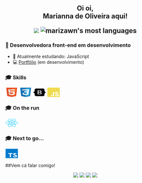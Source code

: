 
 <h2 align="center"> Oi oi, <br> Marianna de Oliveira aqui! </p>


<img height="150em" src="https://github-readme-stats.vercel.app/api?username=marianna-de-oliveira&show_icons=true&theme=jolly&layout=compact&hide_border=true&include_all_commits=true&count_private=true"/>
<img height="150em" src="https://github-readme-stats.vercel.app/api/top-langs/?username=marianna-de-oliveira&layout=compact&theme=jolly&hide_border=true" alt="marizawn's most languages"/>


### 🚧 Desenvolvedora front-end em desenvolvimento 
- 🌱 Atualmente estudando: JavaScript
- 💻 <a href="https://marianna-de-oliveira.vercel.app/">Portfólio</a> (em desenvolvimento)
    
### 🎓 Skills
<div>  
<img align="center" alt="mari-html" height="30" width="40" src="https://raw.githubusercontent.com/devicons/devicon/master/icons/html5/html5-original.svg">  
<img align="center" alt="mari-css" height="30" width="40" src="https://raw.githubusercontent.com/devicons/devicon/master/icons/css3/css3-original.svg">  
<img align="center" alt="mari-bootstrap" height="30" width="40" src="https://raw.githubusercontent.com/devicons/devicon/master/icons/bootstrap/bootstrap-plain.svg" />
<img align="center" alt="mari-js" height="30" width="40" src="https://raw.githubusercontent.com/devicons/devicon/master/icons/javascript/javascript-plain.svg">
</div>

### 🎓 On the run
<div>
<img align="center" alt="mari-react" height="30" width="40" src="https://raw.githubusercontent.com/devicons/devicon/master/icons/react/react-original.svg">
</div>
 
 ### 🎓 Next to go...
 <div>
 <img align="center" alt="mari-ts" height="30" width="40" src="https://raw.githubusercontent.com/devicons/devicon/master/icons/typescript/typescript-plain.svg">
 </div>
 
 
 
##Vem cá falar comigo!
<p align="center">
 <a href="https://twitter.com/_marizawnn"><img src="https://img.shields.io/badge/twitter-%231DA1F2.svg?&style=for-the-badge&logo=twitter&logoColor=white" height=30></a> 
 <a href="https://www.linkedin.com/in/marianna-de-oliveira/"><img src="https://img.shields.io/badge/linkedin-%230077B5.svg?&style=for-the-badge&logo=linkedin&logoColor=white" height=30></a> 
 <a href="https://www.instagram.com/front.mari/"><img src="https://img.shields.io/badge/instagram-%23E4405F.svg?&style=for-the-badge&logo=instagram&logoColor=white" height=30></a> 
 <a href="mailto:marianna.oad@gmail.com"><img src="https://img.shields.io/badge/Gmail-D14836?style=for-the-badge&logo=gmail&logoColor=white" height=30></a>
</p>
